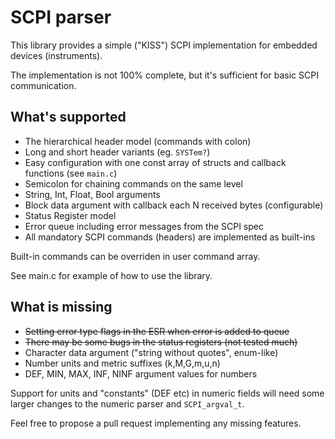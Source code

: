 # SCPI parser

This library provides a simple ("KISS") SCPI implementation for embedded devices (instruments).

The implementation is not 100% complete, but it's sufficient for basic SCPI communication.

## What's supported

- The hierarchical header model (commands with colon)
- Long and short header variants (eg. `SYSTem?`)
- Easy configuration with one const array of structs and callback functions (see `main.c`)
- Semicolon for chaining commands on the same level
- String, Int, Float, Bool arguments
- Block data argument with callback each N received bytes (configurable)
- Status Register model
- Error queue including error messages from the SCPI spec
- All mandatory SCPI commands (headers) are implemented as built-ins

Built-in commands can be overriden in user command array.

See main.c for example of how to use the library.

## What is missing

- <s>Setting error type flags in the ESR when error is added to queue</s>
- <s>There may be some bugs in the status registers (not tested much)</s>
- Character data argument ("string without quotes", enum-like)
- Number units and metric suffixes (k,M,G,m,u,n)
- DEF, MIN, MAX, INF, NINF argument values for numbers

Support for units and "constants" (DEF etc) in numeric fields will need some larger changes to the numeric parser and `SCPI_argval_t`.

Feel free to propose a pull request implementing any missing features.
